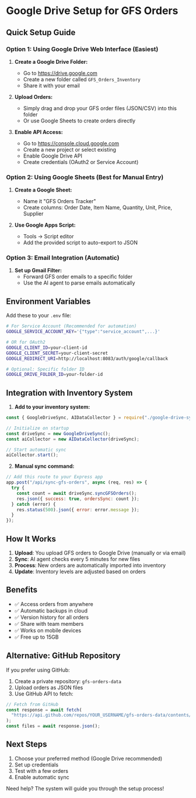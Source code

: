 # Google Drive Setup for GFS Orders

## Quick Setup Guide

### Option 1: Using Google Drive Web Interface (Easiest)

1. **Create a Google Drive Folder:**
   - Go to https://drive.google.com
   - Create a new folder called `GFS_Orders_Inventory`
   - Share it with your email

2. **Upload Orders:**
   - Simply drag and drop your GFS order files (JSON/CSV) into this folder
   - Or use Google Sheets to create orders directly

3. **Enable API Access:**
   - Go to https://console.cloud.google.com
   - Create a new project or select existing
   - Enable Google Drive API
   - Create credentials (OAuth2 or Service Account)

### Option 2: Using Google Sheets (Best for Manual Entry)

1. **Create a Google Sheet:**
   - Name it "GFS Orders Tracker"
   - Create columns: Order Date, Item Name, Quantity, Unit, Price, Supplier

2. **Use Google Apps Script:**
   - Tools → Script editor
   - Add the provided script to auto-export to JSON

### Option 3: Email Integration (Automatic)

1. **Set up Gmail Filter:**
   - Forward GFS order emails to a specific folder
   - Use the AI agent to parse emails automatically

## Environment Variables

Add these to your `.env` file:

```bash
# For Service Account (Recommended for automation)
GOOGLE_SERVICE_ACCOUNT_KEY='{"type":"service_account",...}'

# OR for OAuth2
GOOGLE_CLIENT_ID=your-client-id
GOOGLE_CLIENT_SECRET=your-client-secret
GOOGLE_REDIRECT_URI=http://localhost:8083/auth/google/callback

# Optional: Specific folder ID
GOOGLE_DRIVE_FOLDER_ID=your-folder-id
```

## Integration with Inventory System

1. **Add to your inventory system:**

```javascript
const { GoogleDriveSync, AIDataCollector } = require("./google-drive-sync");

// Initialize on startup
const driveSync = new GoogleDriveSync();
const aiCollector = new AIDataCollector(driveSync);

// Start automatic sync
aiCollector.start();
```

2. **Manual sync command:**

```javascript
// Add this route to your Express app
app.post("/api/sync-gfs-orders", async (req, res) => {
  try {
    const count = await driveSync.syncGFSOrders();
    res.json({ success: true, ordersSync: count });
  } catch (error) {
    res.status(500).json({ error: error.message });
  }
});
```

## How It Works

1. **Upload**: You upload GFS orders to Google Drive (manually or via email)
2. **Sync**: AI agent checks every 5 minutes for new files
3. **Process**: New orders are automatically imported into inventory
4. **Update**: Inventory levels are adjusted based on orders

## Benefits

- ✅ Access orders from anywhere
- ✅ Automatic backups in cloud
- ✅ Version history for all orders
- ✅ Share with team members
- ✅ Works on mobile devices
- ✅ Free up to 15GB

## Alternative: GitHub Repository

If you prefer using GitHub:

1. Create a private repository: `gfs-orders-data`
2. Upload orders as JSON files
3. Use GitHub API to fetch:

```javascript
// Fetch from GitHub
const response = await fetch(
  "https://api.github.com/repos/YOUR_USERNAME/gfs-orders-data/contents/orders",
);
const files = await response.json();
```

## Next Steps

1. Choose your preferred method (Google Drive recommended)
2. Set up credentials
3. Test with a few orders
4. Enable automatic sync

Need help? The system will guide you through the setup process!
